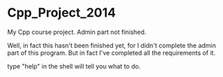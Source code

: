 Cpp_Project_2014
================

My Cpp course project. Admin part not finished.

Well, in fact this hasn't been finished yet, for I didn't complete the admin part of this program.
But in fact I've completed all the requirements of it.

type "help" in the shell will tell you what to do.
